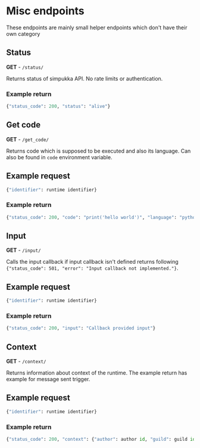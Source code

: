 # Misc endpoints
These endpoints are mainly small helper endpoints which don't have their own category


## Status
**GET** - `/status/`

Returns status of simpukka API. No rate limits or authentication.

### Example return
```python
{"status_code": 200, "status": "alive"}
```


## Get code
**GET** - `/get_code/`

Returns code which is supposed to be executed and also its language. Can also be found in `code` environment variable.

## Example request
```python
{"identifier": runtime identifier}
```


### Example return
```python
{"status_code": 200, "code": "print('hello world')", "language": "python"}
```


## Input
**GET** - `/input/`

Calls the input callback if input callback isn't defined returns following `{"status_code": 501, "error": "Input callback not implemented."}`.

## Example request
```python
{"identifier": runtime identifier}
```


### Example return
```python
{"status_code": 200, "input": "Callback provided input"}
```


## Context
**GET** - `/context/`

Returns information about context of the runtime. The example return has example for message sent trigger.

## Example request
```python
{"identifier": runtime identifier}
```


### Example return
```python
{"status_code": 200, "context": {"author": author id, "guild": guild id, "message": message id, "channel": channel id}}
```